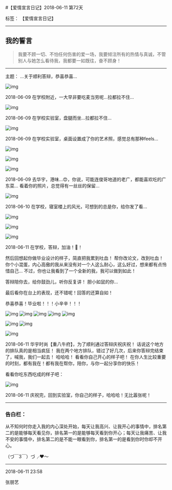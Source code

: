 ﻿#【爱情宣言日记】2018-06-11 第72天

标签： 【爱情宣言日记】

---

## 我的誓言


> 我要不顾一切、不怕任何伤害的爱一场，我要倾注所有的热情与真诚，不管别人与她怎么看待我，我都要一如既往，奋不顾身！


---

主题： ...关于顺利答辩，恭喜恭喜...


![img](/img/love/IMG_4187.jpg)

2018-06-09 在学校附近，一大早非要吃麦当劳呢...拉都拉不住...


![img](/img/love/IMG_4194.jpg)

2018-06-09 在学校实验室，盘腿而坐...拉都拉不住...

![img](/img/love/IMG_4198.jpg)

2018-06-09 在学校实验室，桌面设置成了你的艺术照，感觉总有那种feels...

![img](/img/love/IMG_4199.jpg)

![img](/img/love/IMG_4212.jpg)

![img](/img/love/IMG_4229.jpg)



2018-06-09 去华宇，港味...😍，你说，可能连俊哥地道的老广，都能喜欢吃的广东菜...
看着你的照片，总觉得有一丝丝的保留...


![img](/img/love/IMG_4234.jpg)

2018-06-10 在学校，寝室楼上的风光，可想到的总是你，给你发了看...


![img](/img/love/IMG_4242.jpg)


![img](/img/love/IMG_4247.jpg)


![img](/img/love/IMG_4248.jpg)




2018-06-11 在学校，答辩，加油！💪！

然后回想起你做毕业设计的样子，简直把我累到吐血！
帮你改论文，改到吐血！
你个小混蛋，内心高傲的我从来没有对一个人这么耐心，这么好过，想来都有点怜惜自己...
不过，你也让我看到了一个全新的我，我可以做到如此！

答辩陪你去，给你鼓劲儿，听你反复讲！
胆小如鼠的你...

最后看你在台上的表现，还不错呢！回答的还算自如！

恭喜恭喜！毕业啦！！！小辛辛！！！


![img](/img/love/IMG_4306.jpg)
![img](/img/love/IMG_4308.jpg)
![img](/img/love/IMG_4309.jpg)
![img](/img/love/IMG_4314.jpg)
![img](/img/love/IMG_4319.jpg)

![img](/img/love/IMG_4320.jpg)
![img](/img/love/IMG_4321.jpg)


![img](/img/love/IMG_4327.jpg)

2018-06-11 华宇时尚【重八牛府】，为了顺利通过答辩庆祝庆祝！
话说这个地方的排队真的是相当疯狂！
我在两个地方排队，错过了好几次，后来你答辩完结束了，喊我，我们一起去！
哈哈哈！
看看你自己开心的样子吧！
在你人生比较重要的时刻，都有我在！都有我在帮你，陪你，与你一起分享你的快乐！


看看你吃东西吃成的样子吧：

![img](/img/love/IMG_4330.jpg)


2018-06-11 庆祝完，回到实验室，你自己的样子，哈哈哈！无比嚣张呢！


--------------

### 告白栏：

从不知何时你走入我的内心深处开始，每天让我高兴、让我开心的事情中，排名第二的是能够每天看见你，排名第一的是能够每天看到你开心；每天让我痛苦、让我不安的事情中，排名第二的是不能一眼看到你，排名第一的是看到你时你却不开心。


（づ￣3￣）づ╭❤～


----------

2018-06-11 23:58

张朋艺 